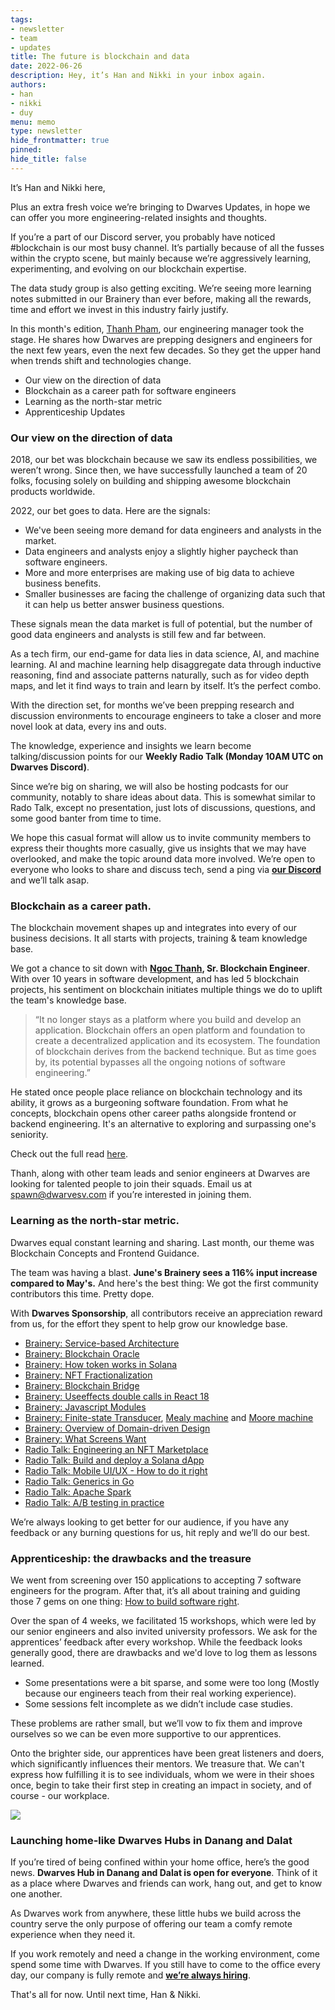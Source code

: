 ```yaml
---
tags: 
- newsletter
- team
- updates
title: The future is blockchain and data
date: 2022-06-26
description: Hey, it’s Han and Nikki in your inbox again.
authors: 
- han
- nikki
- duy
menu: memo
type: newsletter
hide_frontmatter: true
pinned: 
hide_title: false
---
```

It’s Han and Nikki here,

Plus an extra fresh voice we’re bringing to Dwarves Updates, in hope we can offer you more engineering-related insights and thoughts.

If you’re a part of our Discord server, you probably have noticed #blockchain is our most busy channel. It’s partially because of all the fusses within the crypto scene, but mainly because we’re aggressively learning, experimenting, and evolving on our blockchain expertise.

The data study group is also getting exciting. We’re seeing more learning notes submitted in our Brainery than ever before, making all the rewards, time and effort we invest in this industry fairly justify.

In this month's edition, [Thanh Pham](https://www.linkedin.com/in/thanh-pham-466326108/), our engineering manager took the stage. He shares how Dwarves are prepping designers and engineers for the next few years, even the next few decades. So they get the upper hand when trends shift and technologies change.

- Our view on the direction of data
- Blockchain as a career path for software engineers
- Learning as the north-star metric
- Apprenticeship Updates

### Our view on the direction of data
2018, our bet was blockchain because we saw its endless possibilities, we weren’t wrong. Since then, we have successfully launched a team of 20 folks, focusing solely on building and shipping awesome blockchain products worldwide.

2022, our bet goes to data. Here are the signals:

- We've been seeing more demand for data engineers and analysts in the market.
- Data engineers and analysts enjoy a slightly higher paycheck than software engineers.
- More and more enterprises are making use of big data to achieve business benefits.
- Smaller businesses are facing the challenge of organizing data such that it can help us better answer business questions.

These signals mean the data market is full of potential, but the number of good data engineers and analysts is still few and far between.

As a tech firm, our end-game for data lies in data science, AI, and machine learning. AI and machine learning help disaggregate data through inductive reasoning, find and associate patterns naturally, such as for video depth maps, and let it find ways to train and learn by itself. It’s the perfect combo.

With the direction set, for months we’ve been prepping research and discussion environments to encourage engineers to take a closer and more novel look at data, every ins and outs.

The knowledge, experience and insights we learn become talking/discussion points for our **Weekly Radio Talk (Monday 10AM UTC on Dwarves Discord)**.

Since we’re big on sharing, we will also be hosting podcasts for our community, notably to share ideas about data. This is somewhat similar to Rado Talk, except no presentation, just lots of discussions, questions, and some good banter from time to time.

We hope this casual format will allow us to invite community members to express their thoughts more casually, give us insights that we may have overlooked, and make the topic around data more involved. We’re open to everyone who looks to share and discuss tech, send a ping via [**our Discord**](http://discord.gg/dwarvesv) and we’ll talk asap.

### Blockchain as a career path.
The blockchain movement shapes up and integrates into every of our business decisions. It all starts with projects, training & team knowledge base.

We got a chance to sit down with **[Ngoc Thanh](https://www.linkedin.com/in/pham-ngoc-thanh-99626249/), Sr. Blockchain Engineer**. With over 10 years in software development, and has led 5 blockchain projects, his sentiment on blockchain initiates multiple things we do to uplift the team's knowledge base.

> “It no longer stays as a platform where you build and develop an application. Blockchain offers an open platform and foundation to create a decentralized application and its ecosystem. The foundation of blockchain derives from the backend technique. But as time goes by, its potential bypasses all the ongoing notions of software engineering.”

He stated once people place reliance on blockchain technology and its ability, it grows as a burgeoning software foundation. From what he concepts, blockchain opens other career paths alongside frontend or backend engineering. It's an alternative to exploring and surpassing one's seniority.

Check out the full read [here](https://www.notion.so/DF-Apprenticeship-2022-Meet-The-Mentors-Ngoc-Thanh-Pham-a6f8c3c7d4a14bd5be55d6465b9f330b?pvs=21).

Thanh, along with other team leads and senior engineers at Dwarves are looking for talented people to join their squads. Email us at [spawn@dwarvesv.com](mailto:spawn@dwarvesv.com) if you’re interested in joining them.

### Learning as the north-star metric.
Dwarves equal constant learning and sharing. Last month, our theme was Blockchain Concepts and Frontend Guidance.

The team was having a blast. **June's Brainery sees a 116% input increase compared to May's.** And here's the best thing: We got the first community contributors this time. Pretty dope.

With **Dwarves Sponsorship**, all contributors receive an appreciation reward from us, for the effort they spent to help grow our knowledge base.

- [Brainery: Service-based Architecture](https://brain.d.foundation/Engineering/Service-based+architecture)
- [Brainery: Blockchain Oracle](https://brain.d.foundation/Engineering/Blockchain+Oracle)
- [Brainery: How token works in Solana](https://brain.d.foundation/Blockchain/How+Tokens+Work+on+Solana)
- [Brainery: NFT Fractionalization](https://brain.d.foundation/Blockchain/NFT+Fractionalization)
- [Brainery: Blockchain Bridge](https://brain.d.foundation/Blockchain/Blockchain+Bridge)
- [Brainery: Useeffects double calls in React 18](https://brain.d.foundation/Frontend/useEffect+double+calls+in+React+18)
- [Brainery: Javascript Modules](https://brain.d.foundation/Frontend/JavaScript+modules)
- [Brainery: Finite-state Transducer](https://brain.d.foundation/Engineering/Finite-state+transducer), [Mealy machine](https://brain.d.foundation/Engineering/Mealy+machine) and [Moore machine](https://brain.d.foundation/Engineering/Moore+machine)
- [Brainery: Overview of Domain-driven Design](https://brain.d.foundation/Engineering/Overview+of+Domain+Driven+Design)
- [Brainery: What Screens Want](https://brain.d.foundation/Engineering/Overview+of+Domain+Driven+Design)
- [Radio Talk: Engineering an NFT Marketplace](https://www.youtube.com/watch?v=_GEw4qIiex4)
- [Radio Talk: Build and deploy a Solana dApp](https://www.youtube.com/watch?v=pWNjpvr8U98)
- [Radio Talk: Mobile UI/UX - How to do it right](https://www.youtube.com/watch?v=MW9o6Q2Zwt4)
- [Radio Talk: Generics in Go](https://www.youtube.com/watch?v=96bHvQQLaMk)
- [Radio Talk: Apache Spark](https://www.youtube.com/watch?v=6nini4cmk1E)
- [Radio Talk: A/B testing in practice](https://www.youtube.com/watch?v=ereZ_HpOkvI)

We’re always looking to get better for our audience, if you have any feedback or any burning questions for us, hit reply and we’ll do our best.

### Apprenticeship: the drawbacks and the treasure
We went from screening over 150 applications to accepting 7 software engineers for the program. After that, it’s all about training and guiding those 7 gems on one thing: [How to build software right](https://bit.ly/3QH3pm4).

Over the span of 4 weeks, we facilitated 15 workshops, which were led by our senior engineers and also invited university professors. We ask for the apprentices’ feedback after every workshop. While the feedback looks generally good, there are drawbacks and we'd love to log them as lessons learned.

- Some presentations were a bit sparse, and some were too long (Mostly because our engineers teach from their real working experience).
- Some sessions felt incomplete as we didn’t include case studies.

These problems are rather small, but we’ll vow to fix them and improve ourselves so we can be even more supportive to our apprentices.

Onto the brighter side, our apprentices have been great listeners and doers, which significantly influences their mentors. We treasure that. We can't express how fulfilling it is to see individuals, whom we were in their shoes once, begin to take their first step in creating an impact in society, and of course - our workplace.

![](assets/blockchain-and-data-20240312111132842.webp)

### Launching home-like Dwarves Hubs in Danang and Dalat
If you’re tired of being confined within your home office, here’s the good news. **Dwarves Hub in Danang and Dalat is open for everyone**. Think of it as a place where Dwarves and friends can work, hang out, and get to know one another.

As Dwarves work from anywhere, these little hubs we build across the country serve the only purpose of offering our team a comfy remote experience when they need it.

If you work remotely and need a change in the working environment, come spend some time with Dwarves. If you still have to come to the office every day, our company is fully remote and [**we’re always hiring**](https://careers.d.foundation/e55e8831f99f424d899b76c2a82fd21b).

That's all for now. Until next time,
Han & Nikki.